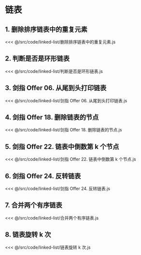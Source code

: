 # 链表

## 1. 删除排序链表中的重复元素

<<< @/src/code/linked-list/删除排序链表中的重复元素.js

## 2. 判断是否是环形链表

<<< @/src/code/linked-list/判断是否是环形链表.js

## 3. 剑指 Offer 06. 从尾到头打印链表

<<< @/src/code/linked-list/剑指 Offer 06. 从尾到头打印链表.js

## 4. 剑指 Offer 18. 删除链表的节点

<<< @/src/code/linked-list/剑指 Offer 18. 删除链表的节点.js

## 5. 剑指 Offer 22. 链表中倒数第 k 个节点

<<< @/src/code/linked-list/剑指 Offer 22. 链表中倒数第 k 个节点.js

## 6. 剑指 Offer 24. 反转链表

<<< @/src/code/linked-list/剑指 Offer 24. 反转链表.js

## 7. 合并两个有序链表

<<< @/src/code/linked-list/合并两个有序链表.js

## 8. 链表旋转 k 次

<<< @/src/code/linked-list/链表旋转 k 次.js